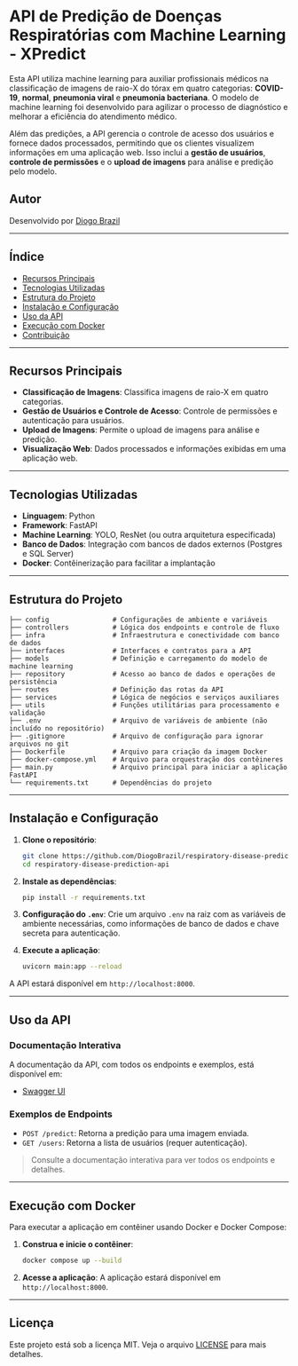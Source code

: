 
# API de Predição de Doenças Respiratórias com Machine Learning - XPredict

Esta API utiliza machine learning para auxiliar profissionais médicos na classificação de imagens de raio-X do tórax em quatro categorias: **COVID-19**, **normal**, **pneumonia viral** e **pneumonia bacteriana**. O modelo de machine learning foi desenvolvido para agilizar o processo de diagnóstico e melhorar a eficiência do atendimento médico.

Além das predições, a API gerencia o controle de acesso dos usuários e fornece dados processados, permitindo que os clientes visualizem informações em uma aplicação web. Isso inclui a **gestão de usuários**, **controle de permissões** e o **upload de imagens** para análise e predição pelo modelo.

## Autor
Desenvolvido por [Diogo Brazil](https://github.com/DiogoBrazil)

---

## Índice
- [Recursos Principais](#recursos-principais)
- [Tecnologias Utilizadas](#tecnologias-utilizadas)
- [Estrutura do Projeto](#estrutura-do-projeto)
- [Instalação e Configuração](#instalação-e-configuração)
- [Uso da API](#uso-da-api)
- [Execução com Docker](#execução-com-docker)
- [Contribuição](#contribuição)

---

## Recursos Principais

- **Classificação de Imagens**: Classifica imagens de raio-X em quatro categorias.
- **Gestão de Usuários e Controle de Acesso**: Controle de permissões e autenticação para usuários.
- **Upload de Imagens**: Permite o upload de imagens para análise e predição.
- **Visualização Web**: Dados processados e informações exibidas em uma aplicação web.

---

## Tecnologias Utilizadas

- **Linguagem**: Python
- **Framework**: FastAPI
- **Machine Learning**: YOLO, ResNet (ou outra arquitetura especificada)
- **Banco de Dados**: Integração com bancos de dados externos (Postgres e SQL Server)
- **Docker**: Contêinerização para facilitar a implantação

---

## Estrutura do Projeto

```plaintext
├── config                # Configurações de ambiente e variáveis
├── controllers           # Lógica dos endpoints e controle de fluxo
├── infra                 # Infraestrutura e conectividade com banco de dados
├── interfaces            # Interfaces e contratos para a API
├── models                # Definição e carregamento do modelo de machine learning
├── repository            # Acesso ao banco de dados e operações de persistência
├── routes                # Definição das rotas da API
├── services              # Lógica de negócios e serviços auxiliares
├── utils                 # Funções utilitárias para processamento e validação
├── .env                  # Arquivo de variáveis de ambiente (não incluído no repositório)
├── .gitignore            # Arquivo de configuração para ignorar arquivos no git
├── Dockerfile            # Arquivo para criação da imagem Docker
├── docker-compose.yml    # Arquivo para orquestração dos contêineres
├── main.py               # Arquivo principal para iniciar a aplicação FastAPI
└── requirements.txt      # Dependências do projeto
```

---

## Instalação e Configuração

1. **Clone o repositório**:
    ```bash
    git clone https://github.com/DiogoBrazil/respiratory-disease-prediction-api.git
    cd respiratory-disease-prediction-api
    ```

2. **Instale as dependências**:
    ```bash
    pip install -r requirements.txt
    ```

3. **Configuração do `.env`**: Crie um arquivo `.env` na raiz com as variáveis de ambiente necessárias, como informações de banco de dados e chave secreta para autenticação.

4. **Execute a aplicação**:
    ```bash
    uvicorn main:app --reload
    ```

A API estará disponível em `http://localhost:8000`.

---

## Uso da API

### Documentação Interativa
A documentação da API, com todos os endpoints e exemplos, está disponível em:
- [Swagger UI](http://localhost:8000/docs)

### Exemplos de Endpoints

- `POST /predict`: Retorna a predição para uma imagem enviada.
- `GET /users`: Retorna a lista de usuários (requer autenticação).

> Consulte a documentação interativa para ver todos os endpoints e detalhes.

---

## Execução com Docker

Para executar a aplicação em contêiner usando Docker e Docker Compose:

1. **Construa e inicie o contêiner**:
    ```bash
    docker compose up --build
    ```

2. **Acesse a aplicação**:
    A aplicação estará disponível em `http://localhost:8000`.

---

## Licença

Este projeto está sob a licença MIT. Veja o arquivo [LICENSE](LICENSE) para mais detalhes.